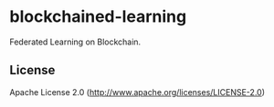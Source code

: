 # blockchained-learning
Federated Learning on Blockchain.

## License
Apache License 2.0 (http://www.apache.org/licenses/LICENSE-2.0)
